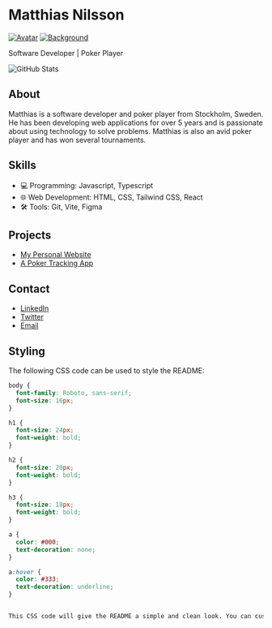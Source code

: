 <!-- Your Name -->
# Matthias Nilsson

[![Avatar](https://avatars.githubusercontent.com/u/12345678?s=200)](https://github.com/Ralfislask)
[![Background](https://images.unsplash.com/photo-1647099260187-976415580384?ixlib=rb-1.2.1&ixid=MnwxMjA3fDB8MHxwaG90by1wYWdlfHx8fGVufDB8fHx8&auto=format&fit=crop&w=1200&q=80)](https://unsplash.com/photos/976415580384)

Software Developer | Poker Player

<!-- GitHub Stats -->
![GitHub Stats](https://github-readme-stats.vercel.app/api?username=ralfislask&show_icons=true&theme=radical)

## About

Matthias is a software developer and poker player from Stockholm, Sweden. He has been developing web applications for over 5 years and is passionate about using technology to solve problems. Matthias is also an avid poker player and has won several tournaments.

## Skills

* 💻 Programming: Javascript, Typescript
* 🌐 Web Development: HTML, CSS, Tailwind CSS, React
* 🛠️ Tools: Git, Vite, Figma

## Projects

* [My Personal Website](https://ralfislask.com)
* [A Poker Tracking App](https://pokertracker.com)

## Contact

* [LinkedIn](https://www.linkedin.com/in/ralfislask/)
* [Twitter](https://twitter.com/ralfislask)
* [Email](mailto:ralfislask@example.com)

## Styling

The following CSS code can be used to style the README:

```css
body {
  font-family: Roboto, sans-serif;
  font-size: 16px;
}

h1 {
  font-size: 24px;
  font-weight: bold;
}

h2 {
  font-size: 20px;
  font-weight: bold;
}

h3 {
  font-size: 18px;
  font-weight: bold;
}

a {
  color: #000;
  text-decoration: none;
}

a:hover {
  color: #333;
  text-decoration: underline;
}


This CSS code will give the README a simple and clean look. You can customize the CSS to match your own personal style.
